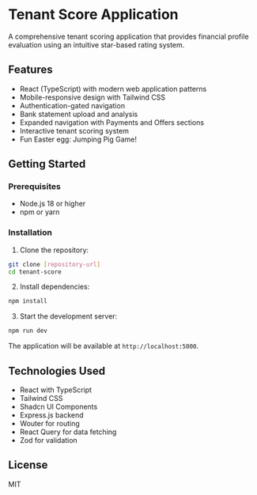 # Tenant Score Application

A comprehensive tenant scoring application that provides financial profile evaluation using an intuitive star-based rating system.

## Features

- React (TypeScript) with modern web application patterns
- Mobile-responsive design with Tailwind CSS
- Authentication-gated navigation
- Bank statement upload and analysis
- Expanded navigation with Payments and Offers sections
- Interactive tenant scoring system
- Fun Easter egg: Jumping Pig Game!

## Getting Started

### Prerequisites

- Node.js 18 or higher
- npm or yarn

### Installation

1. Clone the repository:
```bash
git clone [repository-url]
cd tenant-score
```

2. Install dependencies:
```bash
npm install
```

3. Start the development server:
```bash
npm run dev
```

The application will be available at `http://localhost:5000`.

## Technologies Used

- React with TypeScript
- Tailwind CSS
- Shadcn UI Components
- Express.js backend
- Wouter for routing
- React Query for data fetching
- Zod for validation

## License

MIT
